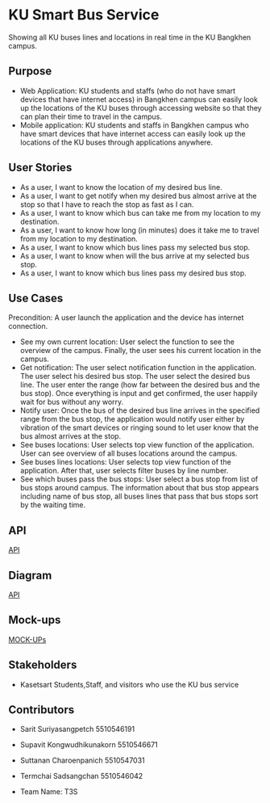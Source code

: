 # KU Smart Bus Service
Showing all KU buses lines and locations in real time in the KU Bangkhen campus.

## Purpose
* Web Application: KU students and staffs (who do not have smart devices that have internet access) in Bangkhen campus can easily look up the locations of the KU buses through accessing website so that they can plan their time to travel in the campus.
* Mobile application: KU students and staffs in Bangkhen campus who have smart devices that have internet access can easily look up the locations of the KU buses through applications anywhere.

## User Stories
* As a user, I want to know the location of my desired bus line.
* As a user, I want to get notify when my desired bus almost arrive at the stop so that I have to reach the stop as fast as I can.
* As a user, I want to know which bus can take me from my location to my destination.
* As a user, I want to know how long (in minutes) does it take me to travel from my location to my destination.
* As a user, I want to know which bus lines pass my selected bus stop.
* As a user, I want to know when will the bus arrive at my selected bus stop.
* As a user, I want to know which bus lines pass my desired bus stop.

## Use Cases
Precondition: A user launch the application and the device has internet connection.
* See my own current location: User select the function to see the overview of the campus. Finally, the user sees his current location in the campus.
* Get notification: The user select notification function in the application. The user select his desired bus stop. The user select the desired bus line. The user enter the range (how far between the desired bus and the bus stop). Once everything is input and get confirmed,  the user happily wait for bus without any worry.
* Notify user: Once the bus of the desired bus line arrives in the specified range from the bus stop, the application would notify user either by vibration of the smart devices or ringing sound to let user know that the bus almost arrives at the stop.
* See buses locations: User selects top view function of the application. User can see overview of all buses locations around the campus.
* See buses lines locations: User selects top view function of the application. After that, user selects filter buses by line number.
* See which buses pass the bus stops: User select a bus stop from list of bus stops around campus. The information about that bus stop appears including name of bus stop, all buses lines that pass that bus stops sort by the waiting time.

## API

[API](https://docs.google.com/document/d/1bQ04_zdIkMoU-EarHBBjsYQv5mKZXpe37UpgESOocSA/edit)

## Diagram

[API](http://s22.postimg.org/6s3fs2ech/UML.png)

## Mock-ups
[MOCK-UPs](https://docs.google.com/document/d/1w64ER3QRmsLp7QozEOW7vYdqW8UT_938t3l1cfxjghA/edit?usp=sharing)

## Stakeholders
* Kasetsart Students,Staff, and visitors who use the KU bus service

## Contributors
* Sarit Suriyasangpetch 5510546191
* Supavit Kongwudhikunakorn 5510546671
* Suttanan Charoenpanich 5510547031
* Termchai Sadsangchan 5510546042

* Team Name: T3S
